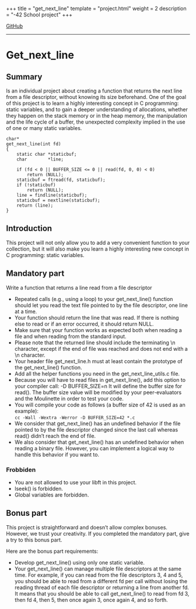+++
title = "get_next_line"
template = "project.html"
weight = 2
description = "-42 School project"
+++

<a target="blank" href="https://github.com/sebamiro/get_next_line42/">GitHub</a>

-----------

# Get_next_line

## Summary

Is an individual project about creating a function that returns the next line
from a file descriptor, without knowing its size beforehand.
One of the goal of this project is to learn a highly interesting
concept in C programming: static variables, and to gain a deeper understanding
of allocations, whether they happen on the stack memory or in the heap memory,
the manipulation and the life cycle of a buffer, the unexpected complexity implied
in the use of one or many static variables.
<br>
```
char*
get_next_line(int fd)
{
	static char	*staticbuf;
	char		*line;

	if (fd < 0 || BUFFER_SIZE <= 0 || read(fd, 0, 0) < 0)
		return (NULL);
	staticbuf = ftread(fd, staticbuf);
	if (!staticbuf)
		return (NULL);
	line = findline(staticbuf);
	staticbuf = nextline(staticbuf);
	return (line);
}
```

## Introduction

This project will not only allow you to add a very convenient function to your collection,
but it will also make you learn a highly interesting new concept in C programming: static
variables.

## Mandatory part

Write a function that returns a line read from a
file descriptor

- Repeated calls (e.g., using a loop) to your get_next_line() function should let
you read the text file pointed to by the file descriptor, one line at a time.
- Your function should return the line that was read.
If there is nothing else to read or if an error occurred, it should return NULL.
- Make sure that your function works as expected both when reading a file and when
reading from the standard input.
- Please note that the returned line should include the terminating \n character,
except if the end of file was reached and does not end with a \n character.
- Your header file get_next_line.h must at least contain the prototype of the
get_next_line() function.
- Add all the helper functions you need in the get_next_line_utils.c file.
- Because you will have to read files in get_next_line(), add this option to your
compiler call: -D BUFFER_SIZE=n
It will define the buffer size for read().
The buffer size value will be modified by your peer-evaluators and the Moulinette
in order to test your code.
- You will compile your code as follows (a buffer size of 42 is used as an example):<br> 
 ``` cc -Wall -Wextra -Werror -D BUFFER_SIZE=42 *.c ```
- We consider that get_next_line() has an undefined behavior if the file pointed to
by the file descriptor changed since the last call whereas read() didn’t reach the
end of file.
- We also consider that get_next_line() has an undefined behavior when reading
a binary file. However, you can implement a logical way to handle this behavior if
you want to.

### Frobbiden

- You are not allowed to use your libft in this project.
- lseek() is forbidden.
- Global variables are forbidden.

## Bonus part

This project is straightforward and doesn’t allow complex bonuses. However, we trust
your creativity. If you completed the mandatory part, give a try to this bonus part.

Here are the bonus part requirements:
- Develop get_next_line() using only one static variable.
- Your get_next_line() can manage multiple file descriptors at the same time.
For example, if you can read from the file descriptors 3, 4 and 5, you should be
able to read from a different fd per call without losing the reading thread of each
file descriptor or returning a line from another fd.
It means that you should be able to call get_next_line() to read from fd 3, then
fd 4, then 5, then once again 3, once again 4, and so forth.
